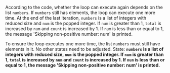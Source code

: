 According to the code, whether the loop can execute again depends on the list `numbers`. If `numbers` still has elements, the loop can execute one more time. At the end of the last iteration, `numbers` is a list of integers with reduced size and `num` is the popped integer. If `num` is greater than 1, `total` is increased by `num` and `count` is increased by 1. If `num` is less than or equal to 1, the message 'Skipping non-positive number: num' is printed. 

To ensure the loop executes one more time, the list `numbers` must still have elements in it. No other states need to be adjusted.
State: **`numbers` is a list of integers with reduced size, `num` is the popped integer. If `num` is greater than 1, `total` is increased by `num` and `count` is increased by 1. If `num` is less than or equal to 1, the message 'Skipping non-positive number: num' is printed.**